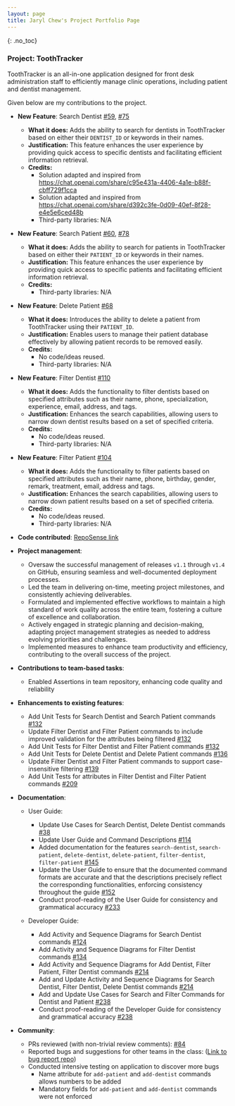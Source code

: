 ```yaml
---
layout: page
title: Jaryl Chew's Project Portfolio Page
---
```


{: .no_toc}
### Project: ToothTracker

ToothTracker is an all-in-one application designed for front desk administration staff to efficiently manage clinic operations, 
including patient and dentist management.

Given below are my contributions to the project.

* **New Feature**: Search Dentist [\#59](https://github.com/AY2324S1-CS2103T-W10-3/tp/pull/59), [\#75](https://github.com/AY2324S1-CS2103T-W10-3/tp/pull/75)
    * **What it does:** Adds the ability to search for dentists in ToothTracker based on either their `DENTIST_ID` or keywords in their names.
    * **Justification:** This feature enhances the user experience by providing quick access to specific dentists and facilitating efficient information retrieval.
    * **Credits:**
        - Solution adapted and inspired from https://chat.openai.com/share/c95e431a-4406-4a1e-b88f-cbff729f1cca
        - Solution adapted and inspired from https://chat.openai.com/share/d392c3fe-0d09-40ef-8f28-e4e5e6ced48b
        - Third-party libraries: N/A


* **New Feature**: Search Patient [\#60](https://github.com/AY2324S1-CS2103T-W10-3/tp/pull/60), [\#78](https://github.com/AY2324S1-CS2103T-W10-3/tp/pull/78)
    * **What it does:** Adds the ability to search for patients in ToothTracker based on either their `PATIENT_ID` or keywords in their names.
    * **Justification:** This feature enhances the user experience by providing quick access to specific patients and facilitating efficient information retrieval.
    * **Credits:**
        - Third-party libraries: N/A


* **New Feature**: Delete Patient [\#68](https://github.com/AY2324S1-CS2103T-W10-3/tp/pull/68)
    * **What it does:** Introduces the ability to delete a patient from ToothTracker using their `PATIENT_ID`.
    * **Justification:** Enables users to manage their patient database effectively by allowing patient records to be removed easily.
    * **Credits:**
        - No code/ideas reused.
        - Third-party libraries: N/A


* **New Feature**: Filter Dentist [\#110](https://github.com/AY2324S1-CS2103T-W10-3/tp/pull/110)
    * **What it does:** Adds the functionality to filter dentists based on specified attributes such as their name, phone, specialization, experience, email, address, and tags.
    * **Justification:** Enhances the search capabilities, allowing users to narrow down dentist results based on a set of specified criteria.
    * **Credits:**
        - No code/ideas reused.
        - Third-party libraries: N/A


* **New Feature**: Filter Patient [\#104](https://github.com/AY2324S1-CS2103T-W10-3/tp/pull/104)
    * **What it does:** Adds the functionality to filter patients based on specified attributes such as their name, phone, birthday, gender, remark, treatment, email, address and tags.
    * **Justification:** Enhances the search capabilities, allowing users to narrow down patient results based on a set of specified criteria.
    * **Credits:**
        - No code/ideas reused.
        - Third-party libraries: N/A


* **Code contributed**: [RepoSense link](https://nus-cs2103-ay2324s1.github.io/tp-dashboard/?search=techjay-c&sort=groupTitle&sortWithin=title&timeframe=commit&mergegroup=&groupSelect=groupByRepos&breakdown=true&checkedFileTypes=docs~functional-code~test-code&since=2023-09-22)


* **Project management**:
    * Oversaw the successful management of releases `v1.1` through `v1.4` on GitHub, ensuring seamless and well-documented deployment processes.
    * Led the team in delivering on-time, meeting project milestones, and consistently achieving deliverables.
    * Formulated and implemented effective workflows to maintain a high standard of work quality across the entire team, fostering a culture of excellence and collaboration.
    * Actively engaged in strategic planning and decision-making, adapting project management strategies as needed to address evolving priorities and challenges.
    * Implemented measures to enhance team productivity and efficiency, contributing to the overall success of the project.


* **Contributions to team-based tasks**:
    * Enabled Assertions in team repository, enhancing code quality and reliability 


* **Enhancements to existing features**:
    * Add Unit Tests for Search Dentist and Search Patient commands [\#132](https://github.com/AY2324S1-CS2103T-W10-3/tp/pull/132)
    * Update Filter Dentist and Filter Patient commands to include improved validation for the attributes being filtered [\#132](https://github.com/AY2324S1-CS2103T-W10-3/tp/pull/132)
    * Add Unit Tests for Filter Dentist and Filter Patient commands [\#132](https://github.com/AY2324S1-CS2103T-W10-3/tp/pull/132)
    * Add Unit Tests for Delete Dentist and Delete Patient commands [\#136](https://github.com/AY2324S1-CS2103T-W10-3/tp/pull/136)
    * Update Filter Dentist and Filter Patient commands to support case-insensitive filtering [\#139](https://github.com/AY2324S1-CS2103T-W10-3/tp/pull/139)
    * Add Unit Tests for attributes in Filter Dentist and Filter Patient commands [\#209](https://github.com/AY2324S1-CS2103T-W10-3/tp/pull/209)


* **Documentation**:
    * User Guide:
        * Update Use Cases for Search Dentist, Delete Dentist commands [\#38](https://github.com/AY2324S1-CS2103T-W10-3/tp/pull/38)
        * Update User Guide and Command Descriptions [\#114](https://github.com/AY2324S1-CS2103T-W10-3/tp/pull/114) 
        * Added documentation for the features `search-dentist`, `search-patient`, `delete-dentist`, `delete-patient`, `filter-dentist`, `filter-patient` [\#145](https://github.com/AY2324S1-CS2103T-W10-3/tp/pull/145)
        * Update the User Guide to ensure that the documented command formats are accurate and that the descriptions precisely reflect the corresponding functionalities, enforcing consistency throughout the guide [\#152](https://github.com/AY2324S1-CS2103T-W10-3/tp/pull/152)
        * Conduct proof-reading of the User Guide for consistency and grammatical accuracy [\#233](https://github.com/AY2324S1-CS2103T-W10-3/tp/pull/233)


  * Developer Guide:
      * Add Activity and Sequence Diagrams for Search Dentist commands [\#124](https://github.com/AY2324S1-CS2103T-W10-3/tp/pull/124)
      * Add Activity and Sequence Diagrams for Filter Dentist commands [\#134](https://github.com/AY2324S1-CS2103T-W10-3/tp/pull/134)
      * Add Activity and Sequence Diagrams for Add Dentist, Filter Patient, Filter Dentist commands [\#214](https://github.com/AY2324S1-CS2103T-W10-3/tp/pull/214)
      * Add and Update Activity and Sequence Diagrams for Search Dentist, Filter Dentist, Delete Dentist commands [\#214](https://github.com/AY2324S1-CS2103T-W10-3/tp/pull/214)
      * Add and Update Use Cases for Search and Filter Commands for Dentist and Patient [\#238](https://github.com/AY2324S1-CS2103T-W10-3/tp/pull/238)
      * Conduct proof-reading of the Developer Guide for consistency and grammatical accuracy [\#238](https://github.com/AY2324S1-CS2103T-W10-3/tp/pull/238)


* **Community**:
    * PRs reviewed (with non-trivial review comments): [\#84](https://github.com/AY2324S1-CS2103T-W10-3/tp/pull/84)
    * Reported bugs and suggestions for other teams in the class: ([Link to bug report repo](https://github.com/techjay-c/ped))
    * Conducted intensive testing on application to discover more bugs 
      * Name attribute for `add-patient` and `add-dentist` commands allows numbers to be added
      * Mandatory fields for `add-patient` and `add-dentist` commands were not enforced
